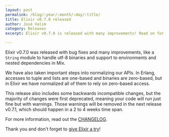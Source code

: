 ```yaml
---
layout: post
permalink: /blog/:year/:month/:day/:title/
title: Elixir v0.7.0 released
author: José Valim
category: Releases
excerpt: Elixir v0.7.0 is released with many improvements! Read on for more information.

---
```


Elixir v0.7.0 was released with bug fixes and many improvements, like a `String` module to handle utf-8 binaries and support to environments and nested dependencies in Mix.

We have also taken important steps into normalizing our APIs. In Erlang, accesses to tuple and lists are one-based and binaries are zero-based, but in Elixir we have normalized all of them to rely on zero-based access.

This release also includes some backwards incompatible changes, but the majority of changes were first deprecated, meaning your code will run just fine but with warnings. Those warnings will be removed in the next release v0.7.1, which should happen in a 2 to 4 weeks time span.

For more information, read out the [CHANGELOG](https://github.com/elixir-lang/elixir/blob/v0.7.0/CHANGELOG.md).

Thank you and don't forget to [give Elixir a try](/getting-started/introduction.html)!
